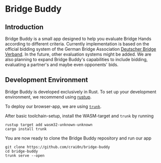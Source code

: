 # Bridge Buddy

## Introduction
Bridge Buddy is a small app designed to help you evaluate Bridge Hands according to different criteria. Currently implementation is based on the official bidding system of the German Bridge Association [Deutscher Bridge Verband](http://www.dbv.de). In the future, other evaluation systems might be added. We are also planning to expand Bridge Buddy's capabilities to include bidding, evaluating a partner's and maybe even opponents' bids.

## Development Environment
Bridge Buddy is developed exclusively in Rust. To set up your development environment, we recommend using [rustup](http://rustup.sh). 

To deploy our browser-app, we are using [`trunk`](https://trunkrs.dev/).


After basic toolchain-setup, install the WASM-target and `trunk` by running

```{sh}
rustup target add wasm32-unknown-unknown
cargo install trunk
```

You are now ready to clone the Bridge Buddy repository and run our app

```
git clone https://github.com/crai0n/bridge-buddy
cd bridge-buddy
trunk serve --open
```